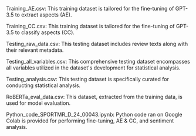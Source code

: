 Training_AE.csv: This training dataset is tailored for the fine-tuning of GPT-3.5 to extract aspects (AE).

Training_CC.csv: This training dataset is tailored for the fine-tuning of GPT-3.5 to classify aspects (CC).

Testing_raw_data.csv: This testing dataset includes review texts along with their relevant metadata.

Testing_all_variables.csv: This comprehensive testing dataset encompasses all variables utilized in the dataset's development for statistical analysis.

Testing_analysis.csv: This testing dataset is specifically curated for conducting statistical analysis.

RoBERTa_eval_data.csv: This dataset, extracted from the training data, is used for model evaluation.

Python_code_SPORTMR_D_24_00043.ipynb: Python code ran on Google Colab is provided for performing fine-tuning, AE & CC, and sentiment analysis.
